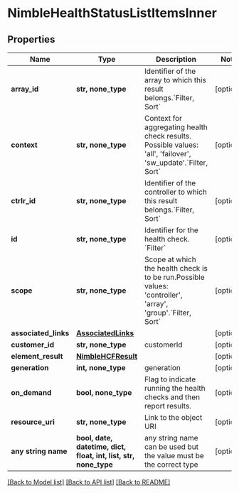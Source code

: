 # NimbleHealthStatusListItemsInner


## Properties
Name | Type | Description | Notes
------------ | ------------- | ------------- | -------------
**array_id** | **str, none_type** | Identifier of the array to which this result belongs.&#x60;Filter, Sort&#x60; | [optional] 
**context** | **str, none_type** | Context for aggregating health check results. Possible values: &#39;all&#39;, &#39;failover&#39;, &#39;sw_update&#39;.&#x60;Filter, Sort&#x60; | [optional] 
**ctrlr_id** | **str, none_type** | Identifier of the controller to which this result belongs.&#x60;Filter, Sort&#x60; | [optional] 
**id** | **str, none_type** | Identifier for the health check. &#x60;Filter&#x60; | [optional] 
**scope** | **str, none_type** | Scope at which the health check is to be run.Possible values: &#39;controller&#39;, &#39;array&#39;, &#39;group&#39;.&#x60;Filter, Sort&#x60; | [optional] 
**associated_links** | [**AssociatedLinks**](AssociatedLinks.md) |  | [optional] 
**customer_id** | **str, none_type** | customerId | [optional] 
**element_result** | [**NimbleHCFResult**](NimbleHCFResult.md) |  | [optional] 
**generation** | **int, none_type** | generation | [optional] 
**on_demand** | **bool, none_type** | Flag to indicate running the health checks and then report results. | [optional] 
**resource_uri** | **str, none_type** | Link to the object URI | [optional] 
**any string name** | **bool, date, datetime, dict, float, int, list, str, none_type** | any string name can be used but the value must be the correct type | [optional]

[[Back to Model list]](../README.md#documentation-for-models) [[Back to API list]](../README.md#documentation-for-api-endpoints) [[Back to README]](../README.md)


